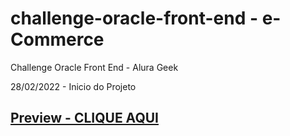 # challenge-oracle-front-end - e-Commerce
Challenge Oracle Front End - Alura Geek

28/02/2022 - Inicio do Projeto

## [Preview - CLIQUE AQUI](https://marceloicampos.github.io/challenge-oracle-front-end-alurageek/)
